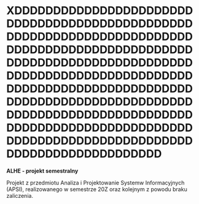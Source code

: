 # XDDDDDDDDDDDDDDDDDDDDDDDDDDDDDDDDDDDDDDDDDDDDDDDDDDDDDDDDDDDDDDDDDDDDDDDDDDDDDDDDDDDDDDDDDDDDDDDDDDDDDDDDDDDDDDDDDDDDDDDDDDDDDDDDDDDDDDDDDDDDDDDDDDDDDDDDDDDDDDDDDDDDDDDDDDDDDDDDDDDDDDDDDDDDDDDDDDDDDDDDDDDDDDDDDDDDDDDDDDDDDDDDDDDDDDDDDDDDDDDDDDDDDDDDDDDDDDDDDDDDDDDDDDDDDDDDDDDDDDDDDDD

**ALHE - projekt semestralny**

Projekt z przedmiotu Analiza i Projektowanie Systemw Informacyjnych (APSI), realizowanego w semestrze 20Z oraz kolejnym z powodu braku zaliczenia.
